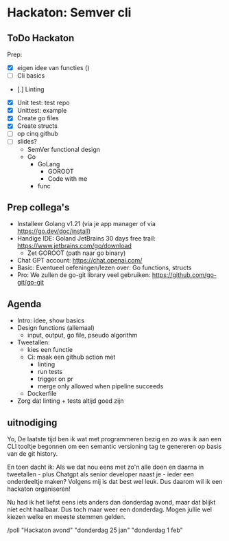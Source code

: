 
# Hackaton: Semver cli

## ToDo Hackaton

Prep:

- [x] eigen idee van functies ()
- [ ] Cli basics
- [.] Linting
- [x] Unit test: test repo
- [x] Unittest: example
- [x] Create go files
- [x] Create structs
- [ ] op cinq github
- [ ] slides?
  - SemVer functional design
  - Go
    - GoLang
      - GOROOT
      - Code with me
    - func

## Prep collega's

- Installeer Golang v1.21 (via je app manager of via https://go.dev/doc/install)
- Handige IDE:  Goland JetBrains 30 days free trail: https://www.jetbrains.com/go/download
  - Zet GOROOT (path naar go binary)
- Chat GPT account: https://chat.openai.com/
- Basic: Eventueel oefeningen/lezen over: Go functions, structs
- Pro: We zullen de go-git library veel gebruiken: https://github.com/go-git/go-git

## Agenda

- Intro: idee, show basics
- Design functions (allemaal)
    - input, output, go file, pseudo algorithm
- Tweetallen: 
  - kies een functie
  - Ci: maak een github action met
    - linting
    - run tests
    - trigger on pr
    - merge only allowed when pipeline succeeds
  - Dockerfile
- Zorg dat linting + tests altijd goed zijn

## uitnodiging

Yo, De laatste tijd ben ik wat met programmeren bezig en zo was ik aan een CLI tooltje begonnen om een semantic versioning tag te genereren op basis van de git history.

En toen dacht ik:
Als we dat nou eens met zo'n alle doen en daarna in tweetallen - plus Chatgpt als senior developer naast je - ieder een onderdeeltje maken?  Volgens mij is dat best wel leuk.
Dus daarom wil ik een hackaton organiseren!

Nu had ik het liefst eens iets anders dan donderdag avond, maar dat blijkt niet echt haalbaar. Dus toch maar weer een donderdag. Mogen jullie wel kiezen welke en meeste stemmen gelden.

/poll "Hackaton avond" "donderdag 25 jan" "donderdag 1 feb"